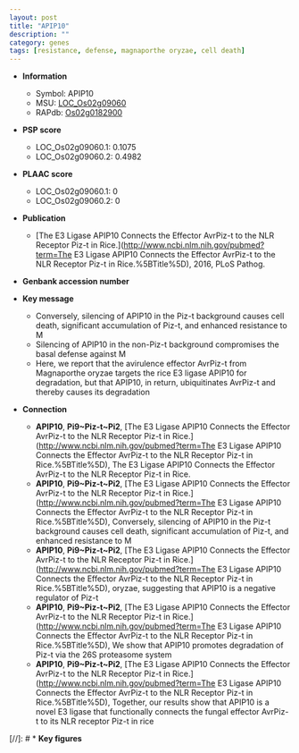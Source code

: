 ```yaml
---
layout: post
title: "APIP10"
description: ""
category: genes
tags: [resistance, defense, magnaporthe oryzae, cell death]
---
```


* **Information**  
    + Symbol: APIP10  
    + MSU: [LOC_Os02g09060](http://rice.plantbiology.msu.edu/cgi-bin/ORF_infopage.cgi?orf=LOC_Os02g09060)  
    + RAPdb: [Os02g0182900](http://rapdb.dna.affrc.go.jp/viewer/gbrowse_details/irgsp1?name=Os02g0182900)  

* **PSP score**  
    + LOC_Os02g09060.1: 0.1075 
    + LOC_Os02g09060.2: 0.4982 

* **PLAAC score**  
    + LOC_Os02g09060.1: 0 
    + LOC_Os02g09060.2: 0 

* **Publication**  
    + [The E3 Ligase APIP10 Connects the Effector AvrPiz-t to the NLR Receptor Piz-t in Rice.](http://www.ncbi.nlm.nih.gov/pubmed?term=The E3 Ligase APIP10 Connects the Effector AvrPiz-t to the NLR Receptor Piz-t in Rice.%5BTitle%5D), 2016, PLoS Pathog.

* **Genbank accession number**  

* **Key message**  
    + Conversely, silencing of APIP10 in the Piz-t background causes cell death, significant accumulation of Piz-t, and enhanced resistance to M
    + Silencing of APIP10 in the non-Piz-t background compromises the basal defense against M
    + Here, we report that the avirulence effector AvrPiz-t from Magnaporthe oryzae targets the rice E3 ligase APIP10 for degradation, but that APIP10, in return, ubiquitinates AvrPiz-t and thereby causes its degradation

* **Connection**  
    + __APIP10__, __Pi9~Piz-t~Pi2__, [The E3 Ligase APIP10 Connects the Effector AvrPiz-t to the NLR Receptor Piz-t in Rice.](http://www.ncbi.nlm.nih.gov/pubmed?term=The E3 Ligase APIP10 Connects the Effector AvrPiz-t to the NLR Receptor Piz-t in Rice.%5BTitle%5D), The E3 Ligase APIP10 Connects the Effector AvrPiz-t to the NLR Receptor Piz-t in Rice.
    + __APIP10__, __Pi9~Piz-t~Pi2__, [The E3 Ligase APIP10 Connects the Effector AvrPiz-t to the NLR Receptor Piz-t in Rice.](http://www.ncbi.nlm.nih.gov/pubmed?term=The E3 Ligase APIP10 Connects the Effector AvrPiz-t to the NLR Receptor Piz-t in Rice.%5BTitle%5D), Conversely, silencing of APIP10 in the Piz-t background causes cell death, significant accumulation of Piz-t, and enhanced resistance to M
    + __APIP10__, __Pi9~Piz-t~Pi2__, [The E3 Ligase APIP10 Connects the Effector AvrPiz-t to the NLR Receptor Piz-t in Rice.](http://www.ncbi.nlm.nih.gov/pubmed?term=The E3 Ligase APIP10 Connects the Effector AvrPiz-t to the NLR Receptor Piz-t in Rice.%5BTitle%5D), oryzae, suggesting that APIP10 is a negative regulator of Piz-t
    + __APIP10__, __Pi9~Piz-t~Pi2__, [The E3 Ligase APIP10 Connects the Effector AvrPiz-t to the NLR Receptor Piz-t in Rice.](http://www.ncbi.nlm.nih.gov/pubmed?term=The E3 Ligase APIP10 Connects the Effector AvrPiz-t to the NLR Receptor Piz-t in Rice.%5BTitle%5D), We show that APIP10 promotes degradation of Piz-t via the 26S proteasome system
    + __APIP10__, __Pi9~Piz-t~Pi2__, [The E3 Ligase APIP10 Connects the Effector AvrPiz-t to the NLR Receptor Piz-t in Rice.](http://www.ncbi.nlm.nih.gov/pubmed?term=The E3 Ligase APIP10 Connects the Effector AvrPiz-t to the NLR Receptor Piz-t in Rice.%5BTitle%5D), Together, our results show that APIP10 is a novel E3 ligase that functionally connects the fungal effector AvrPiz-t to its NLR receptor Piz-t in rice

[//]: # * **Key figures**  


